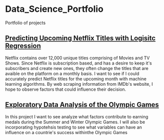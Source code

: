# Data_Science_Portfolio
Portfolio of projects

## [Predicting Upcoming Netflix Titles with Logisitc Regression](https://github.com/jjudley/Data_Science_Portfolio/blob/main/Predict%20Netflix%20Title%20Logistic%20Regression.ipynb)

 Netflix contains over 12,000 unique titles comprising of Movies and TV Shows. Since Netflix is subscription based, and has a desire to keep it's subscribers and create new ones, they often change the titles that are avaible on the platform on a monthly basis. I want to see if I could accurately predict Netflix titles for the upcoming month with machine learning algorithms. By web scraping information from IMDb's website, I hope to observe factors that could influence their decision.
 
 
 
 ## [Exploratory Data Analysis of the Olympic Games](https://github.com/jjudley/Data_Science_Portfolio/blob/main/Olympic%20games%20EDA%20(1).ipynb)
In this project I want to see analyze what factors contribute to earning medals during the Summer and Winter Olympic Games. I will also be incorporating hypotehsis testing to see what variables can have an influence on a countrie's success withinthe Olympic Games
